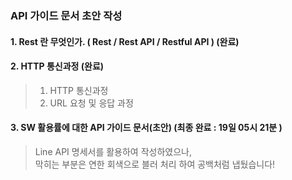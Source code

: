 ###
### API 가이드 문서 초안 작성
  
   
#### 1. Rest 란 무엇인가. ( Rest / Rest API / Restful API ) (완료)  
  
#### 2. HTTP 통신과정 (완료)   
> 1) HTTP 통신과정  
> 2) URL 요청 및 응답 과정  
  
#### 3. SW 활용률에 대한 API 가이드 문서(초안) (최종 완료 : 19일 05시 21분 )  
> Line API 명세서를 활용하여 작성하였으나,  
> 막히는 부분은 연한 회색으로 블러 처리 하여 공백처럼 냅뒀습니다! 



  
